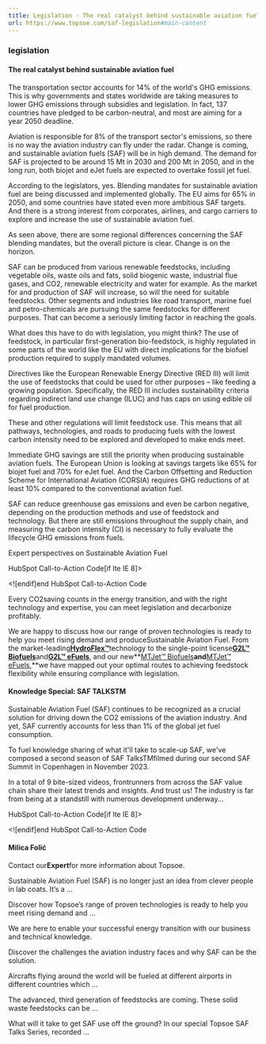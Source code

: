 ```yaml
---
title: Legislation - The real catalyst behind sustainable aviation fuel
url: https://www.topsoe.com/saf-legislation#main-content
---
```


### legislation

#### The real catalyst behind sustainable aviation fuel

The transportation sector accounts for 14% of the world's GHG emissions. This is why governments and states worldwide are taking measures to lower GHG emissions through subsidies and legislation. In fact, 137 countries have pledged to be carbon-neutral, and most are aiming for a year 2050 deadline.

Aviation is responsible for 8% of the transport sector's emissions, so there is no way the aviation industry can fly under the radar. Change is coming, and sustainable aviation fuels (SAF) will be in high demand. The demand for SAF is projected to be around 15 Mt in 2030 and 200 Mt in 2050, and in the long run, both biojet and eJet fuels are expected to overtake fossil jet fuel.

According to the legislators, yes. Blending mandates for sustainable aviation fuel are being discussed and implemented globally. The EU aims for 65% in 2050, and some countries have stated even more ambitious SAF targets. And there is a strong interest from corporates, airlines, and cargo carriers to explore and increase the use of sustainable aviation fuel.

As seen above, there are some regional differences concerning the SAF blending mandates, but the overall picture is clear. Change is on the horizon.

SAF can be produced from various renewable feedstocks, including vegetable oils, waste oils and fats, solid biogenic waste, industrial flue gases, and CO2, renewable electricity and water for example. As the market for and production of SAF will increase, so will the need for suitable feedstocks. Other segments and industries like road transport, marine fuel and petro-chemicals are pursuing the same feedstocks for different purposes. That can become a seriously limiting factor in reaching the goals.

What does this have to do with legislation, you might think? The use of feedstock, in particular first-generation bio-feedstock, is highly regulated in some parts of the world like the EU with direct implications for the biofuel production required to supply mandated volumes.

Directives like the European Renewable Energy Directive (RED III) will limit the use of feedstocks that could be used for other purposes – like feeding a growing population. Specifically, the RED III includes sustainability criteria regarding indirect land use change (ILUC) and has caps on using edible oil for fuel production.

These and other regulations will limit feedstock use. This means that all pathways, technologies, and roads to producing fuels with the lowest carbon intensity need to be explored and developed to make ends meet.

Immediate GHG savings are still the priority when producing sustainable aviation fuels. The European Union is looking at savings targets like 65% for biojet fuel and 70% for eJet fuel. And the Carbon Offsetting and Reduction Scheme for International Aviation (CORSIA) requires GHG reductions of at least 10% compared to the conventional aviation fuel.

SAF can reduce greenhouse gas emissions and even be carbon negative, depending on the production methods and use of feedstock and technology. But there are still emissions throughout the supply chain, and measuring the carbon intensity (CI) is necessary to fully evaluate the lifecycle GHG emissions from fuels.

Expert perspectives on Sustainable Aviation Fuel

HubSpot Call-to-Action Code[if lte IE 8]><div id="hs-cta-ie-element"></div><![endif][](https://cta-redirect.hubspot.com/cta/redirect/2115834/ac027cb2-faf1-40b7-9496-aeae6c3f2875)end HubSpot Call-to-Action Code

Every CO2saving counts in the energy transition, and with the right technology and expertise, you can meet legislation and decarbonize profitably.

We are happy to discuss how our range of proven technologies is ready to help you meet rising demand and produceSustainable Aviation Fuel. From the market-leading[**HydroFlex™**](/our-resources/knowledge/our-products/process-licensing/hydroflextm-technology)technology to the single-point license[**G2L™ Biofuels**](/our-resources/knowledge/our-products/process-licensing/g2ltm-technology)and[**G2L™ eFuels**](/our-resources/knowledge/our-products/process-licensing/g2ltm-efuels-technology), and our new**[MTJet™ Biofuels](/our-resources/knowledge/our-products/process-licensing/mtjet-process?hsLang=en)**and**[MTJet™ eFuels](/our-resources/knowledge/our-products/process-licensing/mtjet-process?hsLang=en),**we have mapped out your optimal routes to achieving feedstock flexibility while ensuring compliance with legislation.

#### **Knowledge Special: SAF TALKSTM**

Sustainable Aviation Fuel (SAF) continues to be recognized as a crucial solution for driving down the CO2 emissions of the aviation industry. And yet, SAF currently accounts for less than 1% of the global jet fuel consumption.

To fuel knowledge sharing of what it'll take to scale-up SAF, we've composed a second season of SAF TalksTMfilmed during our second SAF Summit in Copenhagen in November 2023.

In a total of 9 bite-sized videos, frontrunners from across the SAF value chain share their latest trends and insights. And trust us! The industry is far from being at a standstill with numerous development underway...

HubSpot Call-to-Action Code[if lte IE 8]><div id="hs-cta-ie-element"></div><![endif][](https://cta-redirect.hubspot.com/cta/redirect/2115834/5fd25b69-0a44-45b7-8873-246d88b59d8c)end HubSpot Call-to-Action Code

#### Milica Folić

Contact our**Expert**for more information about Topsoe.

Sustainable Aviation Fuel (SAF) is no longer just an idea from clever people in lab coats. It’s a ...

Discover how Topsoe’s range of proven technologies is ready to help you meet rising demand and ...

We are here to enable your successful energy transition with our business and technical knowledge.

Discover the challenges the aviation industry faces and why SAF can be the solution.

Aircrafts flying around the world will be fueled at different airports in different countries which ...

The advanced, third generation of feedstocks are coming. These solid waste feedstocks can be ...

What will it take to get SAF use off the ground? In our special Topsoe SAF Talks Series, recorded ...